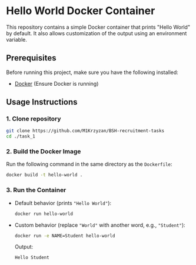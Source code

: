 # Hello World Docker Container

This repository contains a simple Docker container that prints "Hello World" by default. It also allows customization of the output using an environment variable.
## Prerequisites

Before running this project, make sure you have the following installed:

- [Docker](https://www.docker.com/) (Ensure Docker is running)

## Usage Instructions
### 1. Clone repository
```sh
git clone https://github.com/M1Krzyzan/BSH-recruitment-tasks
cd ./task_1
```
### 2. Build the Docker Image
Run the following command in the same directory as the `Dockerfile`:
```sh
docker build -t hello-world .
```

### 3. Run the Container
- Default behavior (prints `"Hello World"`):
  ```sh
  docker run hello-world
  ```
  
- Custom behavior (replace `"World"` with another word, e.g., `"Student"`):
  ```sh
  docker run -e NAME=Student hello-world
  ```
  Output:
  ```
  Hello Student
  ```